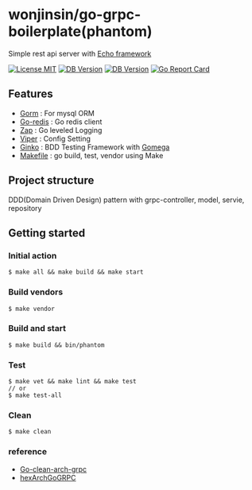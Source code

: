 wonjinsin/go-grpc-boilerplate(phantom)
============================
Simple rest api server with [Echo framework](https://github.com/labstack/echo)

[![License MIT](https://img.shields.io/badge/License-MIT-green.svg)](http://opensource.org/licenses/MIT)
[![DB Version](https://img.shields.io/badge/DB-Redis-red)](https://redis.io/)
[![DB Version](https://img.shields.io/badge/DB-Mysql-blue)](https://www.mysql.com/)
[![Go Report Card](https://goreportcard.com/badge/github.com/StarpTech/go-web)](https://goreportcard.com/report/github.com/wonjinsin/go-web-boilerplate)

## Features
- [Gorm](https://github.com/go-gorm/gorm) : For mysql ORM
- [Go-redis](https://github.com/go-redis/redis/v8) : Go redis client
- [Zap](https://github.com/uber-go/zap) : Go leveled Logging
- [Viper](https://github.com/spf13/viper) : Config Setting
- [Ginko](https://onsi.github.io/ginkgo) : BDD Testing Framework with [Gomega](https://onsi.github.io/gomega)
- [Makefile]() : go build, test, vendor using Make

## Project structure
DDD(Domain Driven Design) pattern with grpc-controller, model, servie, repository

## Getting started

### Initial action
```
$ make all && make build && make start
```

### Build vendors
```
$ make vendor
```

### Build and start
```
$ make build && bin/phantom
```

### Test
```
$ make vet && make lint && make test
// or
$ make test-all
```

### Clean
```
$ make clean
```

### reference
- [Go-clean-arch-grpc](https://github.com/bxcodec/go-clean-arch-grpc)
- [hexArchGoGRPC](https://github.com/selikapro/hexArchGoGRPC)
